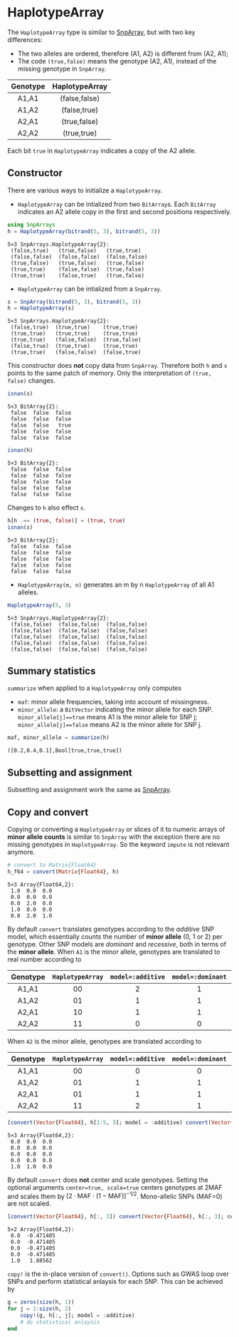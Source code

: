 
# HaplotypeArray

The `HaplotypeArray` type is similar to [SnpArray](@ref), but with two key differences:  

* The two alleles are ordered, therefore (A1, A2) is different from (A2, A1);  
* The code `(true,false)` means the genotype (A2, A1), instead of the missing genotype in `SnpArray`.  

| Genotype | HaplotypeArray |  
|:---:|:---:|  
| A1,A1 | (false,false) |  
| A1,A2 | (false,true) |  
| A2,A1 | (true,false) |  
| A2,A2 | (true,true) |  
Each bit `true` in `HaplotypeArray` indicates a copy of the A2 allele. 

## Constructor

There are various ways to initialize a `HaplotypeArray`.  

* `HaplotypeArray` can be intialized from two `BitArray`s. Each `BitArray` indicates an A2 allele copy in the first and second positions respectively.


```julia
using SnpArrays
h = HaplotypeArray(bitrand(5, 3), bitrand(5, 3))
```




    5×3 SnpArrays.HaplotypeArray{2}:
     (false,true)   (true,false)   (true,true)  
     (false,false)  (false,false)  (false,false)
     (true,false)   (true,false)   (true,false) 
     (true,true)    (false,false)  (true,false) 
     (true,true)    (false,true)   (true,false) 



* `HaplotypeArray` can be intialized from a `SnpArray`.


```julia
s = SnpArray(bitrand(5, 3), bitrand(5, 3))
h = HaplotypeArray(s)
```




    5×3 SnpArrays.HaplotypeArray{2}:
     (false,true)  (true,true)    (true,true) 
     (true,true)   (true,true)    (true,true) 
     (true,true)   (false,false)  (true,false)
     (false,true)  (true,true)    (true,true) 
     (true,true)   (false,false)  (false,true)



This constructor does **not** copy data from `SnpArray`. Therefore both `h` and `s` points to the same patch of memory. Only the interpretation of `(true, false)` changes.


```julia
isnan(s)
```




    5×3 BitArray{2}:
     false  false  false
     false  false  false
     false  false   true
     false  false  false
     false  false  false




```julia
isnan(h)
```




    5×3 BitArray{2}:
     false  false  false
     false  false  false
     false  false  false
     false  false  false
     false  false  false



Changes to `h` also effect `s`.


```julia
h[h .== (true, false)] = (true, true)
isnan(s)
```




    5×3 BitArray{2}:
     false  false  false
     false  false  false
     false  false  false
     false  false  false
     false  false  false



* `HaplotypeArray(m, n)` generates an m by n `HaplotypeArray` of all A1 alleles.


```julia
HaplotypeArray(5, 3)
```




    5×3 SnpArrays.HaplotypeArray{2}:
     (false,false)  (false,false)  (false,false)
     (false,false)  (false,false)  (false,false)
     (false,false)  (false,false)  (false,false)
     (false,false)  (false,false)  (false,false)
     (false,false)  (false,false)  (false,false)



## Summary statistics

`summarize` when applied to a `HaplotypeArray` only computes  

* `maf`: minor allele frequencies, taking into account of missingness.  
* `minor_allele`: a `BitVector` indicating the minor allele for each SNP.   `minor_allele[j]==true` means A1 is the minor allele for SNP j; `minor_allele[j]==false` means A2 is the minor allele for SNP j.  


```julia
maf, minor_allele = summarize(h)
```




    ([0.2,0.4,0.1],Bool[true,true,true])



## Subsetting and assignment

Subsetting and assignment work the same as [SnpArray](@ref).

## Copy and convert

Copying or converting a `HaplotypeArray` or slices of it to numeric arrays of **minor allele counts** is similar to `SnpArray` with the exception there are no missing genotypes in `HaplotypeArray`. So the keyword `impute` is not relevant anymore.


```julia
# convert to Matrix{Float64}
h_f64 = convert(Matrix{Float64}, h)
```




    5×3 Array{Float64,2}:
     1.0  0.0  0.0
     0.0  0.0  0.0
     0.0  2.0  0.0
     1.0  0.0  0.0
     0.0  2.0  1.0



By default `convert` translates genotypes according to the *additive* SNP model, which essentially counts the number of **minor allele** (0, 1 or 2) per genotype. Other SNP models are *dominant* and *recessive*, both in terms of the **minor allele**. When `A1` is the minor allele, genotypes are translated to real number according to

| Genotype | `HaplotypeArray` | `model=:additive` | `model=:dominant` | `model=:recessive` |    
|:---:|:---:|:---:|:---:|:---:|  
| A1,A1 | 00 | 2 | 1 | 1 |  
| A1,A2 | 01 | 1 | 1 | 0 |  
| A2,A1 | 10 | 1 | 1 | 0 |  
| A2,A2 | 11 | 0 | 0 | 0 |  

When `A2` is the minor allele, genotypes are translated according to

| Genotype | `HaplotypeArray` | `model=:additive` | `model=:dominant` | `model=:recessive` |    
|:---:|:---:|:---:|:---:|:---:|  
| A1,A1 | 00 | 0 | 0 | 0 |  
| A1,A2 | 01 | 1 | 1 | 0 |  
| A2,A1 | 01 | 1 | 1 | 0 |  
| A2,A2 | 11 | 2 | 1 | 1 |  


```julia
[convert(Vector{Float64}, h[1:5, 3]; model = :additive) convert(Vector{Float64}, h[1:5, 3]; model = :dominant) convert(Vector{Float64}, h[1:5, 3]; model = :recessive)]
```




    5×3 Array{Float64,2}:
     0.0  0.0  0.0
     0.0  0.0  0.0
     0.0  0.0  0.0
     0.0  0.0  0.0
     1.0  1.0  0.0



By default `convert` does **not** center and scale genotypes. Setting the optional arguments `center=true, scale=true` centers genotypes at 2MAF and scales them by $[2 \cdot \text{MAF} \cdot (1 - \text{MAF})]^{-1/2}$. Mono-allelic SNPs (MAF=0) are not scaled.


```julia
[convert(Vector{Float64}, h[:, 3]) convert(Vector{Float64}, h[:, 3]; center = true, scale = true)]
```




    5×2 Array{Float64,2}:
     0.0  -0.471405
     0.0  -0.471405
     0.0  -0.471405
     0.0  -0.471405
     1.0   1.88562 



`copy!` is the in-place version of `convert()`. Options such as GWAS loop over SNPs and perform statistical anlaysis for each SNP. This can be achieved by


```julia
g = zeros(size(h, 1))
for j = 1:size(h, 2)
    copy!(g, h[:, j]; model = :additive)
    # do statistical anlaysis
end
```
